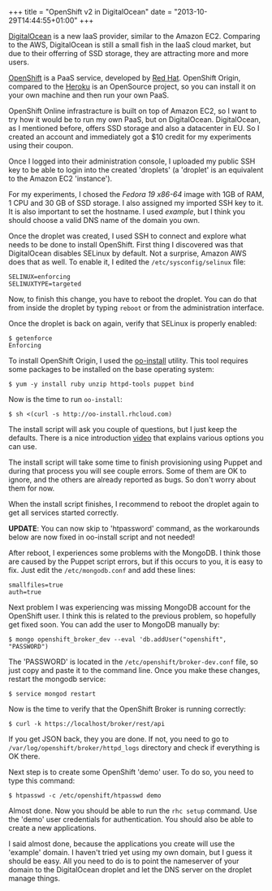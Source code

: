 +++
title = "OpenShift v2 in DigitalOcean"
date = "2013-10-29T14:44:55+01:00"
+++

[DigitalOcean](http://digitalocean.com) is a new IaaS provider, similar to the
Amazon EC2. Comparing to the AWS, DigitalOcean is still a small fish in the IaaS
cloud market, but due to their offerring of SSD storage, they are attracting
more and more users.

[OpenShift](http://openshift.com) is a PaaS service, developed by [Red
Hat](http://redhat.com). OpenShift Origin, compared to
the [Heroku](http://heroku.com) is an OpenSource project, so you can install it on
your own machine and then run your own PaaS.

OpenShift Online infrastracture is built on top of Amazon EC2, so I want to try
how it would be to run my own PaaS, but on DigitalOcean. DigitalOcean, as I
mentioned before, offers SSD storage and also a datacenter in EU. So I created an
account and immediately got a $10 credit for my experiments using their coupon.

Once I logged into their administration console, I uploaded my public SSH
key to be able to login into the created 'droplets' (a 'droplet' is an equivalent to the
Amazon EC2 'instance').

For my experiments, I chosed the *Fedora 19 x86-64* image with 1GB of RAM, 1 CPU
and 30 GB of SSD storage. I also assigned my imported SSH key to it. It is also
important to set the hostname. I used *example*, but I think you should choose a
valid DNS name of the domain you own.

Once the droplet was created, I used SSH to connect and explore what needs to be
done to install OpenShift. First thing I discovered was that DigitalOcean
disables SELinux by default. Not a surprise, Amazon AWS does that as
well.
To enable it, I edited the <code>/etc/sysconfig/selinux</code> file:

```
SELINUX=enforcing
SELINUXTYPE=targeted
```

Now, to finish this change, you have to reboot the droplet. You can do that from
inside the droplet by typing <code>reboot</code> or from the administration
interface.

Once the droplet is back on again, verify that SELinux is properly enabled:

```
$ getenforce
Enforcing
```

To install OpenShift Origin, I used the [oo-install](https://github.com/tdawson/oo-install-scripts)
utility. This tool requires some packages to be installed on the base operating system:

```
$ yum -y install ruby unzip httpd-tools puppet bind
```

Now is the time to run `oo-install`:

```
$ sh <(curl -s http://oo-install.rhcloud.com)
```

The install script will ask you couple of questions, but I just keep the defaults.
There is a nice introduction [video](http://www.youtube.com/watch?v=T91Xc8rItek)
that explains various options you can use.

The install script will take some time to finish provisioning using Puppet and
during that process you will see couple errors. Some of them are OK to ignore,
and the others are already reported as bugs. So don't worry about them for now.

When the install script finishes, I recommend to reboot the droplet again to get
all services started correctly.

**UPDATE**: You can now skip to 'htpassword' command, as the workarounds below
are now fixed in oo-install script and not needed!

After reboot, I experiences some problems with the MongoDB. I think those are
caused by the Puppet script errors, but if this occurs to you, it is easy to
fix. Just edit the `/etc/mongodb.conf` and add these lines:

```
smallfiles=true
auth=true
```

Next problem I was experiencing was missing MongoDB account for the OpenShift
user. I think this is related to the previous problem, so hopefully get fixed
soon. You can add the user to MongoDB manually by:

```
$ mongo openshift_broker_dev --eval 'db.addUser("openshift", "PASSWORD")
```

The 'PASSWORD' is located in the `/etc/openshift/broker-dev.conf` file, so just
copy and paste it to the command line. Once you make these changes, restart the
mongodb service:

```
$ service mongod restart
```

Now is the time to verify that the OpenShift Broker is running correctly:

```
$ curl -k https://localhost/broker/rest/api
```

If you get JSON back, they you are done. If not, you need to go to
`/var/log/openshift/broker/httpd_logs` directory and check if everything is OK
there.

Next step is to create some OpenShift 'demo' user. To do so, you need to type
this command:

```
$ htpasswd -c /etc/openshift/htpasswd demo
```

Almost done. Now you should be able to run the `rhc setup` command. Use the
'demo' user credentials for authentication. You should also be able to create a
new applications.

I said almost done, because the applications you create will use the 'example'
domain. I haven't tried yet using my own domain, but I guess it should be easy.
All you need to do is to point the nameserver of your domain to the DigitalOcean
droplet and let the DNS server on the droplet manage things.
